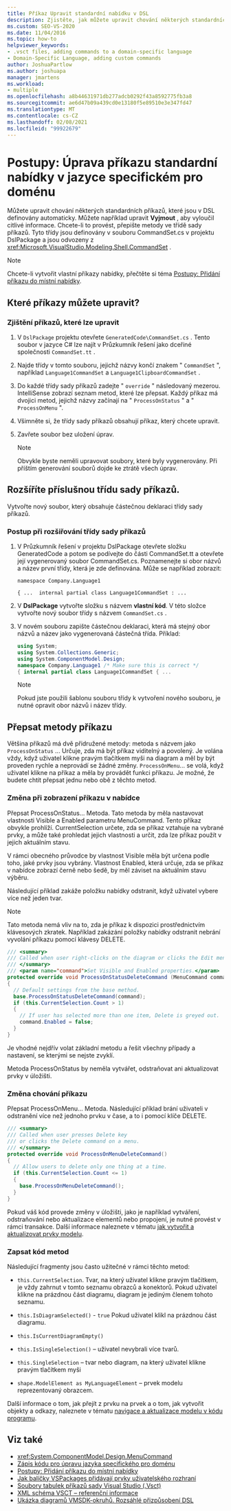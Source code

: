 ```yaml
---
title: Příkaz Upravit standardní nabídku v DSL
description: Zjistěte, jak můžete upravit chování některých standardních příkazů, které jsou v DSL definované automaticky.
ms.custom: SEO-VS-2020
ms.date: 11/04/2016
ms.topic: how-to
helpviewer_keywords:
- .vsct files, adding commands to a domain-specific language
- Domain-Specific Language, adding custom commands
author: JoshuaPartlow
ms.author: joshuapa
manager: jmartens
ms.workload:
- multiple
ms.openlocfilehash: a8b44631971db277adcb0292f43a8592775fb3a8
ms.sourcegitcommit: ae6d47b09a439cd0e13180f5e89510e3e347fd47
ms.translationtype: MT
ms.contentlocale: cs-CZ
ms.lasthandoff: 02/08/2021
ms.locfileid: "99922679"
---
```

# <a name="how-to-modify-a-standard-menu-command-in-a-domain-specific-language"></a>Postupy: Úprava příkazu standardní nabídky v jazyce specifickém pro doménu

Můžete upravit chování některých standardních příkazů, které jsou v DSL definovány automaticky. Můžete například upravit **Vyjmout** , aby vyloučil citlivé informace. Chcete-li to provést, přepište metody ve třídě sady příkazů. Tyto třídy jsou definovány v souboru CommandSet.cs v projektu DslPackage a jsou odvozeny z <xref:Microsoft.VisualStudio.Modeling.Shell.CommandSet> .

> [!NOTE]
> Chcete-li vytvořit vlastní příkazy nabídky, přečtěte si téma [Postupy: Přidání příkazu do místní nabídky](../modeling/how-to-add-a-command-to-the-shortcut-menu.md).

## <a name="what-commands-can-you-modify"></a>Které příkazy můžete upravit?

### <a name="to-discover-what-commands-you-can-modify"></a>Zjištění příkazů, které lze upravit

1. V `DslPackage` projektu otevřete `GeneratedCode\CommandSet.cs` . Tento soubor v jazyce C# lze najít v Průzkumník řešení jako dceřiné společnosti `CommandSet.tt` .

2. Najde třídy v tomto souboru, jejichž názvy končí znakem " `CommandSet` ", například `Language1CommandSet` a `Language1ClipboardCommandSet` .

3. Do každé třídy sady příkazů zadejte " `override` " následovaný mezerou. IntelliSense zobrazí seznam metod, které lze přepsat. Každý příkaz má dvojici metod, jejichž názvy začínají na " `ProcessOnStatus` " a " `ProcessOnMenu` ".

4. Všimněte si, že třídy sady příkazů obsahují příkaz, který chcete upravit.

5. Zavřete soubor bez uložení úprav.

    > [!NOTE]
    > Obvykle byste neměli upravovat soubory, které byly vygenerovány. Při příštím generování souborů dojde ke ztrátě všech úprav.

## <a name="extend-the-appropriate-command-set-class"></a>Rozšíříte příslušnou třídu sady příkazů.

Vytvořte nový soubor, který obsahuje částečnou deklaraci třídy sady příkazů.

### <a name="to-extend-the-command-set-class"></a>Postup při rozšiřování třídy sady příkazů

1. V Průzkumník řešení v projektu DslPackage otevřete složku GeneratedCode a potom se podívejte do části CommandSet.tt a otevřete její vygenerovaný soubor CommandSet.cs. Poznamenejte si obor názvů a název první třídy, která je zde definována. Může se například zobrazit:

     `namespace Company.Language1`

     `{ ...  internal partial class Language1CommandSet : ...`

2. V **DslPackage** vytvořte složku s názvem **vlastní kód**. V této složce vytvořte nový soubor třídy s názvem `CommandSet.cs` .

3. V novém souboru zapište částečnou deklaraci, která má stejný obor názvů a název jako vygenerovaná částečná třída. Příklad:

    ```csharp
    using System;
    using System.Collections.Generic;
    using System.ComponentModel.Design;
    namespace Company.Language1 /* Make sure this is correct */
    { internal partial class Language1CommandSet { ...
    ```

    > [!NOTE]
    > Pokud jste použili šablonu souboru třídy k vytvoření nového souboru, je nutné opravit obor názvů i název třídy.

## <a name="override-the-command-methods"></a>Přepsat metody příkazu

Většina příkazů má dvě přidružené metody: metoda s názvem jako `ProcessOnStatus` ... Určuje, zda má být příkaz viditelný a povolený. Je volána vždy, když uživatel klikne pravým tlačítkem myši na diagram a měl by být proveden rychle a neprovádí se žádné změny. `ProcessOnMenu`... se volá, když uživatel klikne na příkaz a měla by provádět funkci příkazu. Je možné, že budete chtít přepsat jednu nebo obě z těchto metod.

### <a name="to-change-when-the-command-appears-on-a-menu"></a>Změna při zobrazení příkazu v nabídce

Přepsat ProcessOnStatus... Metoda. Tato metoda by měla nastavovat vlastnosti Visible a Enabled parametru MenuCommand. Tento příkaz obvykle prohlíží. CurrentSelection určete, zda se příkaz vztahuje na vybrané prvky, a může také prohledat jejich vlastnosti a určit, zda lze příkaz použít v jejich aktuálním stavu.

V rámci obecného průvodce by vlastnost Visible měla být určena podle toho, jaké prvky jsou vybrány. Vlastnost Enabled, která určuje, zda se příkaz v nabídce zobrazí černě nebo šedě, by měl záviset na aktuálním stavu výběru.

Následující příklad zakáže položku nabídky odstranit, když uživatel vybere více než jeden tvar.

> [!NOTE]
> Tato metoda nemá vliv na to, zda je příkaz k dispozici prostřednictvím klávesových zkratek. Například zakázání položky nabídky odstranit nebrání vyvolání příkazu pomocí klávesy DELETE.

```csharp
/// <summary>
/// Called when user right-clicks on the diagram or clicks the Edit menu.
/// </summary>
/// <param name="command">Set Visible and Enabled properties.</param>
protected override void ProcessOnStatusDeleteCommand (MenuCommand command)
{
  // Default settings from the base method.
  base.ProcessOnStatusDeleteCommand(command);
  if (this.CurrentSelection.Count > 1)
  {
    // If user has selected more than one item, Delete is greyed out.
    command.Enabled = false;
  }
}
```

Je vhodné nejdřív volat základní metodu a řešit všechny případy a nastavení, se kterými se nejste zvyklí.

Metoda ProcessOnStatus by neměla vytvářet, odstraňovat ani aktualizovat prvky v úložišti.

### <a name="to-change-the-behavior-of-the-command"></a>Změna chování příkazu

Přepsat ProcessOnMenu... Metoda. Následující příklad brání uživateli v odstranění více než jednoho prvku v čase, a to i pomocí klíče DELETE.

```csharp
/// <summary>
/// Called when user presses Delete key
/// or clicks the Delete command on a menu.
/// </summary>
protected override void ProcessOnMenuDeleteCommand()
{
  // Allow users to delete only one thing at a time.
  if (this.CurrentSelection.Count <= 1)
  {
    base.ProcessOnMenuDeleteCommand();
  }
}
```

Pokud váš kód provede změny v úložišti, jako je například vytváření, odstraňování nebo aktualizace elementů nebo propojení, je nutné provést v rámci transakce. Další informace naleznete v tématu [jak vytvořit a aktualizovat prvky modelu](../modeling/how-to-modify-a-standard-menu-command-in-a-domain-specific-language.md).

### <a name="write-the-code-of-the-methods"></a>Zapsat kód metod

Následující fragmenty jsou často užitečné v rámci těchto metod:

- `this.CurrentSelection`. Tvar, na který uživatel klikne pravým tlačítkem, je vždy zahrnut v tomto seznamu obrazců a konektorů. Pokud uživatel klikne na prázdnou část diagramu, diagram je jediným členem tohoto seznamu.

- `this.IsDiagramSelected()` - `true` Pokud uživatel klikl na prázdnou část diagramu.

- `this.IsCurrentDiagramEmpty()`

- `this.IsSingleSelection()` – uživatel nevybrali více tvarů.

- `this.SingleSelection` – tvar nebo diagram, na který uživatel klikne pravým tlačítkem myši

- `shape.ModelElement as MyLanguageElement` – prvek modelu reprezentovaný obrazcem.

Další informace o tom, jak přejít z prvku na prvek a o tom, jak vytvořit objekty a odkazy, naleznete v tématu [navigace a aktualizace modelu v kódu programu](../modeling/navigating-and-updating-a-model-in-program-code.md).

## <a name="see-also"></a>Viz také

- <xref:System.ComponentModel.Design.MenuCommand>
- [Zápis kódu pro úpravu jazyka specifického pro doménu](../modeling/writing-code-to-customise-a-domain-specific-language.md)
- [Postupy: Přidání příkazu do místní nabídky](../modeling/how-to-add-a-command-to-the-shortcut-menu.md)
- [Jak balíčky VSPackages přidávají prvky uživatelského rozhraní](../extensibility/internals/how-vspackages-add-user-interface-elements.md)
- [Soubory tabulek příkazů sady Visual Studio (.Vsct)](../extensibility/internals/visual-studio-command-table-dot-vsct-files.md)
- [XML schéma VSCT – referenční informace](../extensibility/vsct-xml-schema-reference.md)
- [Ukázka diagramů VMSDK-okruhů. Rozsáhlé přizpůsobení DSL](https://code.msdn.microsoft.com/Visualization-Modeling-SDK-763778e8)
